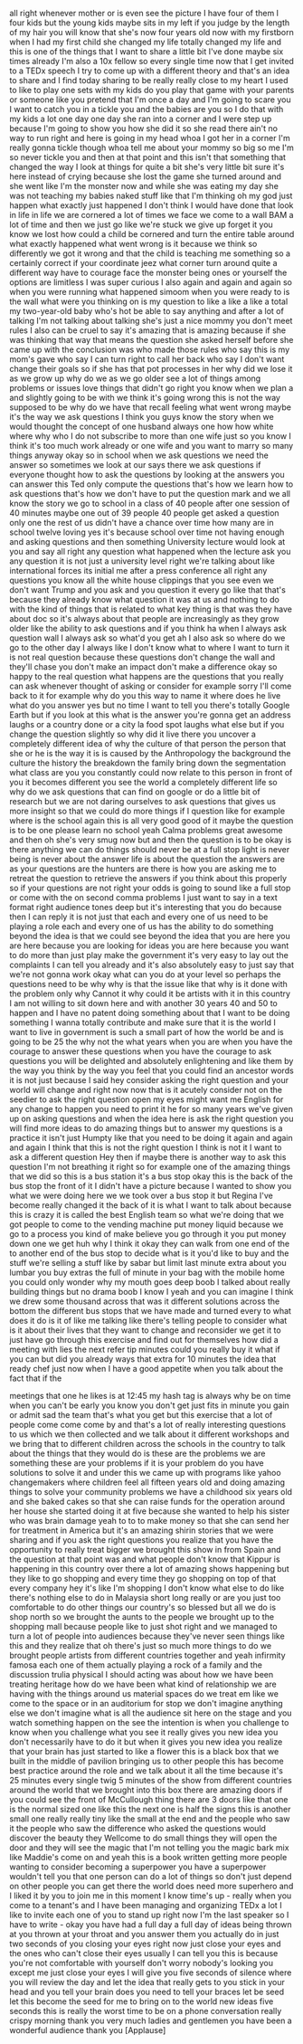 
all right whenever mother or is even see
the picture I have four of them I four
kids but the young kids maybe sits in my
left if you judge by the length of my
hair you will know that she&#39;s now four
years old now with my firstborn when I
had my first child she changed my life
totally changed my life and this is one
of the things that I want to share a
little bit I&#39;ve done maybe six times
already
I&#39;m also a 10x fellow so every single
time now that I get invited to a TEDx
speech I try to come up with a different
theory and that&#39;s an idea to share and I
find today sharing to be really really
close to my heart I used to like to play
one sets with my kids do you play that
game with your parents or someone like
you pretend that I&#39;m once a day and I&#39;m
going to scare you I want to catch you
in a tickle you and the babies are you
so I do that with my kids a lot one day
one day she ran into a corner and I were
step up because I&#39;m going to show you
how she did it so she read there ain&#39;t
no way to run right and here is going in
my head whoa I got her in a corner I&#39;m
really gonna tickle though whoa tell me
about your mommy so big so me I&#39;m so
never tickle you and then at that point
and this isn&#39;t that something that
changed the way I look at things for
quite a bit
she&#39;s very little bit sure it&#39;s here
instead of crying because she lost the
game she turned around and she went like
I&#39;m the monster now
and while she was eating my day she was
not teaching my babies naked stuff like
that I&#39;m thinking oh my god just happen
what exactly just happened I don&#39;t think
I would have done that look in life in
life
we are cornered a lot of times we face
we come to a wall BAM a lot of time and
then we just go like we&#39;re stuck
we give up forget it you know we lost
how could a child be cornered and turn
the entire table around what exactly
happened what went wrong is it because
we think so differently we got it wrong
and that the child is teaching me
something so a certainly correct if your
coordinate jeez what corner turn around
quite a different way have to courage
face the monster being ones or yourself
the options are limitless
I was super curious I also again and
again and again so when you were running
what happened
simoom when you were ready to is the
wall what were you thinking on is my
question to like a like a like a total
my two-year-old baby who&#39;s hot be able
to say anything and after a lot of
talking I&#39;m not talking about talking
she&#39;s just a nice mommy
you don&#39;t meet rules I also can be cruel
to say it&#39;s amazing that is amazing
because if she was thinking that way
that means the question she asked
herself before she came up with the
conclusion was who made those rules who
say this is my mom&#39;s gave who say I can
turn right to call her back who say I
don&#39;t want change their goals so if she
has that pot processes in her why did we
lose it as we grow up why do we as we go
older see a lot of things among problems
or issues love things that didn&#39;t go
right you know when we plan a and
slightly going to be with we think it&#39;s
going wrong this is not the way supposed
to be why do we have that recall feeling
what went wrong
maybe it&#39;s the way we ask questions I
think you guys know the story when we
would thought the concept of one husband
always one how how white where why who I
do not subscribe to more than one wife
just so you know I think it&#39;s too much
work already or one wife and you want to
marry so many things anyway okay so in
school when we ask questions we need the
answer so sometimes we look at our says
there we ask questions if everyone
thought how to ask the questions by
looking at the answers you can answer
this Ted only compute the questions
that&#39;s how we learn how to ask questions
that&#39;s how we don&#39;t have to put the
question mark and we all know the story
we go to school in a class of 40 people
after one session of 40 minutes maybe
one out of 39 people 40 people get asked
a question only one the rest of us
didn&#39;t have a chance over time how many
are in school twelve loving yes it&#39;s
because school over time not having
enough
and asking questions and then something
University lecture would look at you and
say all right any question what happened
when the lecture ask you any question it
is not just a university level right
we&#39;re talking about like international
forces its initial me after a press
conference all right any questions you
know all the white house clippings that
you see even we don&#39;t want Trump and you
ask and you question it every go like
that that&#39;s because they already know
what question it was at us and nothing
to do with the kind of things that is
related to what key thing is that was
they have about doc so it&#39;s always about
that people are increasingly as they
grow older like the ability to ask
questions and if you think ha when I
always ask question wall I always ask so
what&#39;d you get ah I also ask so where do
we go to the other day I always like I
don&#39;t know what to where I want to turn
it is not real question because these
questions don&#39;t change the wall and
they&#39;ll chase you don&#39;t make an impact
don&#39;t make a difference
okay so happy to the real question what
happens are the questions that you
really can ask whenever thought of
asking or consider for example sorry
I&#39;ll come back to it for example why do
you this way to name it where does he
live
what do you answer yes but no time I
want to tell you there&#39;s totally Google
Earth
but if you look at this what is the
answer you&#39;re gonna get an address
laughs or a country done or a city la
food spot laughs what else but if you
change the question slightly so why did
it live there you uncover a completely
different idea of why the culture of
that person the person that she or he is
the way it is is caused by the
Anthropology the background the culture
the history the breakdown the family
bring down the segmentation what class
are you
you constantly could now relate to this
person in front of you it becomes
different you see the world a completely
different life so why do we ask
questions that can find on google or do
a little bit of research but we are not
daring ourselves to ask questions that
gives us more insight so that we could
do more things if I question like for
example where is the school again this
is all very good good of it maybe the
question is to be one please learn no
school yeah
Calma problems great awesome and then oh
she&#39;s very smug now
but and then the question is to be okay
is there anything we can do things
should never be at a full stop light is
never being is never about the answer
life is about the question the answers
are as your questions are the hunters
are there is how you are asking me to
retreat the question to retrieve the
answers if you think about this properly
so if your questions are not right your
odds is going to sound like a full stop
or come with the on second comma
problems I just want to say in a text
format right audience tones deep but
it&#39;s interesting that you do because
then I can reply it is not just that
each and every one of us need to be
playing a role each and every one of us
has the ability to do something beyond
the idea is that we could see beyond the
idea that you are here you are here
because you are looking for ideas you
are here because you want to do more
than just play make the government it&#39;s
very easy to lay out the complaints I
can tell you already and it&#39;s also
absolutely easy to just say that we&#39;re
not gonna work okay
what can you do at your level so perhaps
the questions need to be why why is that
the issue like that why is it done with
the problem
only why Cannot it why could it be
artists with it in this country I am not
willing to sit down here and with
another 30 years 40 and 50 to happen and
I have no patent doing something about
that I want to be doing something I
wanna totally contribute and make sure
that it is the world I want to live in
government is such a small part of how
the world be and is going to be 25 the
why not the what years
when you are when you have the courage
to answer these questions when you have
the courage to ask questions you will be
delighted and absolutely enlightening
and like them by the way you think
by the way you feel that you could find
an ancestor words it is not just because
I said hey consider asking the right
question and your world will change and
right now now that is it acutely
consider not on the seedier to ask the
right question open my eyes might want
me English for any change to happen you
need to print it he for so many years
we&#39;ve given up on asking questions and
when the idea here is ask the right
question you will find more ideas to do
amazing things but to answer my
questions is a practice it isn&#39;t just
Humpty like that you need to be doing it
again and again and again I think that
this is not the right question I think
is not it I want to ask a different
question
Hey then if maybe there is another way
to ask this question I&#39;m not breathing
it right so for example one of the
amazing things that we did so this is a
bus station it&#39;s a bus stop okay this is
the back of the bus stop the front of it
I didn&#39;t have a picture because I wanted
to show you what we were doing here we
we took over a bus stop it but Regina
I&#39;ve become really changed it the back
of it is what I want to talk about
because this is crazy
it is called the best English team so
what we&#39;re doing that we got people to
come to the vending machine put money
liquid because we go to a process you
kind of make believe you go through it
you put money down one we get huh why I
think it okay they can walk from one end
of the
to another end of the bus stop to decide
what is it you&#39;d like to buy and the
stuff we&#39;re selling a stuff like by
sabar but limit last minute extra about
you lumbar you buy extras the full of
minute in your bag with the mobile home
you could only wonder why my mouth goes
deep boob I talked about really building
things but no drama boob I know I yeah
and you can imagine I think we drew some
thousand across that was it different
solutions across the bottom the
different bus stops that we have made
and turned every to what does it do
is it of like me talking like there&#39;s
telling people to consider what is it
about their lives that they want to
change and reconsider we get it to just
have go through this exercise and find
out for themselves
how did a meeting with lies the next
refer tip minutes could you really buy
it
what if you can but did you already ways
that extra for 10 minutes
the idea that ready chef just now when I
have a good appetite
when you talk about the fact that if the

meetings that one he likes is at 12:45
my hash tag is always why be on time
when you can&#39;t be early you know you
don&#39;t get just fits in minute you gain
or admit sad the team that&#39;s what you
get but this exercise that a lot of
people come come come by and that&#39;s a
lot of really interesting questions to
us which we then collected and we talk
about it
different workshops and we bring that to
different children across the schools in
the country to talk about the things
that they would do is these are the
problems we are something these are your
problems if it is your problem
do you have solutions to solve it and
under this we came up with programs like
yahoo changemakers where children feel
all fifteen years old and doing amazing
things to solve your community problems
we have a childhood six years old and
she baked cakes so that she can raise
funds for the operation around her house
she started doing it at five because she
wanted to help his sister who was brain
damage
yeah to to to make money so that she can
send her for treatment in America but
it&#39;s an amazing shirin stories that we
were sharing and if you ask the right
questions you realize that you have the
opportunity to really treat bigger we
brought this show in from Spain and the
question at that point was and what
people don&#39;t know that Kippur is
happening in this country over there a
lot of amazing shows happening but they
like to go shopping
and every time they go shopping on top
of that every company hey it&#39;s like I&#39;m
shopping I don&#39;t know what else to do
like there&#39;s nothing else to do in
Malaysia short long really or are you
just too comfortable to do other things
our country&#39;s so blessed but all we do
is shop north so we brought the aunts to
the people we brought up to the shopping
mall because people like to just shot
right and we managed to turn a lot of
people into audiences because they&#39;ve
never seen things like this and they
realize that oh there&#39;s just so much
more things to do we brought people
artists from different countries
together and yeah infirmity famosa
each one of them actually playing a rock
of a family and the discussion trulia
physical I should
acting was about how we have been
treating heritage how do we have been
what kind of relationship we are having
with the things around us material
spaces do we treat em like we come to
the space or in an auditorium for stop
we don&#39;t imagine anything else we don&#39;t
imagine what is all the audience sit
here on the stage and you watch
something happen on the see the
intention is when you challenge to know
when you challenge what you see it
really gives you new idea you don&#39;t
necessarily have to do it but when it
gives you new idea you realize that your
brain has just started to like a flower
this is a black box that we built in the
middle of pavilion bringing us to other
people this has become best practice
around the role and we talk about it all
the time because it&#39;s 25 minutes every
single twig 5 minutes of the show from
different countries around the world
that we brought into this box
there are amazing doors if you could see
the front of McCullough thing there are
3 doors like that one is the normal
sized one like this the next one is half
the signs this is another small one
really really tiny like the small at the
end and the people who saw it the people
who saw the difference who asked the
questions would discover the beauty they
Wellcome to do small things they will
open the door and they will see the
magic that I&#39;m not telling you the magic
bark mix like Maddie&#39;s
come on and yeah this is a book written
getting more people wanting to consider
becoming a superpower you have a
superpower wouldn&#39;t tell you that one
person can do a lot of things so don&#39;t
just depend on other people you can get
there the world does need more superhero
and I liked it by you to join me in this
moment
I know time&#39;s up - really when you come
to a tenant&#39;s and I have been managing
and organizing TEDx a lot I like to
invite each one of you to stand up right
now I&#39;m the last speaker so I have to
write - okay you have had a full day a
full day of ideas being thrown at you
thrown at your throat and you answer
them you actually do in just two seconds
of you closing your eyes right now just
close your eyes and the ones who can&#39;t
close their eyes usually I can tell you
this is because you&#39;re not comfortable
with yourself
don&#39;t worry nobody&#39;s looking you except
me just close your eyes I will give you
five seconds of silence where you will
review the day and let the idea that
really gets to you stick in your head
and you tell your brain does you need to
tell your braces let be seed let this
become the seed for me to bring on to
the world new ideas five seconds
this is really the worst time to be on a
phone conversation really crispy morning
thank you very much ladies and gentlemen
you have been a wonderful audience thank
you
[Applause]
